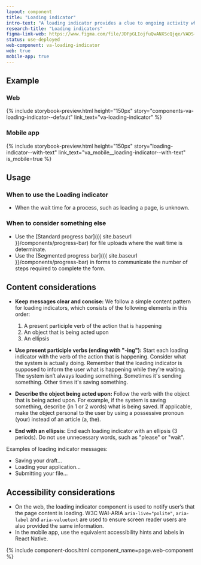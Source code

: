 ```yaml
---
layout: component
title: "Loading indicator"
intro-text: "A loading indicator provides a clue to ongoing activity when the site needs to load additional content."
research-title: "Loading indicators"
figma-link-web: https://www.figma.com/file/JDFpGLIojfuQwANXScQjqe/VADS-Component-Example-Library?type=design&node-id=35%3A161&mode=design&t=vNilCSI60pQBiKkM-1
status: use-deployed
web-component: va-loading-indicator
web: true
mobile-app: true
---
```


## Example

### Web

{% include storybook-preview.html height="150px" story="components-va-loading-indicator--default" link_text="va-loading-indicator" %}

### Mobile app

{% include storybook-preview.html height="150px" story="loading-indicator--with-text" link_text="va_mobile__loading-indicator--with-text" is_mobile=true %}

## Usage

### When to use the Loading indicator

* When the wait time for a process, such as loading a page, is unknown. 

### When to consider something else

* Use the [Standard progress bar]({{ site.baseurl }}/components/progress-bar) for file uploads where the wait time is determinate.
* Use the [Segmented progress bar]({{ site.baseurl }}/components/progress-bar) in forms to communicate the number of steps required to complete the form.

## Content considerations

- **Keep messages clear and concise:** We follow a simple content pattern for loading indicators, which consists of the following elements in this order:

  1. A present participle verb of the action that is happening
  2. An object that is being acted upon
  3. An ellipsis

- **Use present participle verbs (ending with "-ing"):** Start each loading indicator with the verb of the action that is happening. Consider what the system is actually doing. Remember that the loading indicator is supposed to inform the user what is happening while they’re waiting. The system isn’t always loading something. Sometimes it's sending something. Other times it's saving something.

- **Describe the object being acted upon:** Follow the verb with the object that is being acted upon. For example, if the system is saving something, describe (in 1 or 2 words) what is being saved. If applicable, make the object personal to the user by using a possessive pronoun (your) instead of an article (a, the).

- **End with an ellipsis:** End each loading indicator with an ellipsis (3 periods). Do not use unnecessary words, such as "please" or "wait".

Examples of loading indicator messages:

* Saving your draft...
* Loading your application...
* Submitting your file...

## Accessibility considerations

* On the web, the loading indicator component is used to notify user’s that the page content is loading. W3C WAI-ARIA `aria-live="polite"`, `aria-label` and `aria-valuetext` are used to ensure screen reader users are also provided the same information.
* In the mobile app, use the equivalent accessibility hints and labels in React Native.

{% include component-docs.html component_name=page.web-component %}